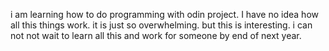 i am learning how to do programming with odin project. I have no idea how all this things work. it is just so overwhelming. but this is interesting. i can not not wait to learn all this and work for someone by end of next year. 